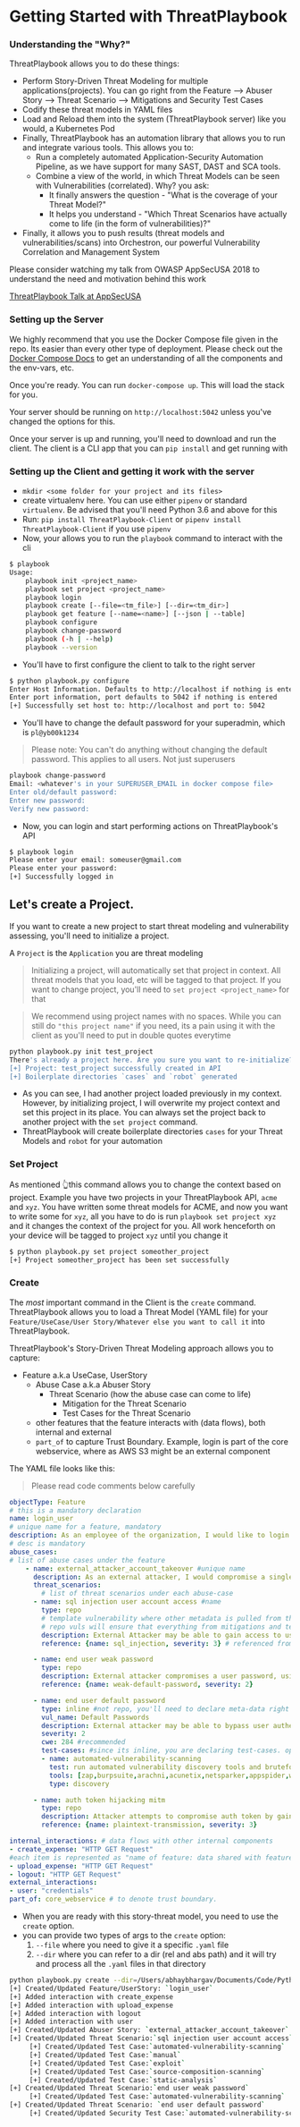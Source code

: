 # Getting Started with ThreatPlaybook

### Understanding the "Why?"
ThreatPlaybook allows you to do these things: 
* Perform Story-Driven Threat Modeling for multiple applications(projects). You can go right from the Feature --> Abuser Story --> Threat Scenario --> Mitigations and Security Test Cases
* Codify these threat models in YAML files
* Load and Reload them into the system (ThreatPlaybook server) like you would, a Kubernetes Pod
* Finally, ThreatPlaybook has an automation library that allows you to run and integrate various tools. This allows you to: 
    * Run a completely automated Application-Security Automation Pipeline, as we have support for many SAST, DAST and SCA tools. 
    * Combine a view of the world, in which Threat Models can be seen with Vulnerabilities (correlated). Why? you ask: 
        * It finally answers the question - "What is the coverage of your Threat Model?"
        * It helps you understand - "Which Threat Scenarios have actually come to life (in the form of vulnerabilities)?"
* Finally, it allows you to push results (threat models and vulnerabilities/scans) into Orchestron, our powerful Vulnerability Correlation and Management System

Please consider watching my talk from OWASP AppSecUSA 2018 to understand the need and motivation behind this work

[ThreatPlaybook Talk at AppSecUSA](https://www.youtube.com/embed/fT2-JuvK428 ':include :type=iframe')

### Setting up the Server
We highly recommend that you use the Docker Compose file given in the repo. Its easier than every other type of deployment. Please check out the [Docker Compose Docs](/API/docker-compose.md) to get an understanding of all the components and the env-vars, etc.

Once you're ready. You can run `docker-compose up`. This will load the stack for you. 

Your server should be running on `http://localhost:5042` unless you've changed the options for this. 

Once your server is up and running, you'll need to download and run the client. The client is a CLI app that you can `pip install` and get running with

### Setting up the Client and getting it work with the server
* `mkdir <some folder for your project and its files>`
* create virtualenv here. You can use either `pipenv` or standard `virtualenv`. Be advised that you'll need Python 3.6 and above for this
* Run: `pip install ThreatPlaybook-Client` or `pipenv install ThreatPlaybook-Client` if you use `pipenv`
* Now, your allows you to run the `playbook` command to interact with the cli

```bash
$ playbook
Usage:
    playbook init <project_name>
    playbook set project <project_name>
    playbook login
    playbook create [--file=<tm_file>] [--dir=<tm_dir>]
    playbook get feature [--name=<name>] [--json | --table]
    playbook configure
    playbook change-password
    playbook (-h | --help)
    playbook --version
```

* You'll have to first configure the client to talk to the right server

```bash
$ python playbook.py configure
Enter Host Information. Defaults to http://localhost if nothing is entered. eg: http://threat-playbook
Enter port information, port defaults to 5042 if nothing is entered
[+] Successfully set host to: http://localhost and port to: 5042
```

* You'll have to change the default password for your superadmin, which is `pl@yb00k1234`

> Please note: You can't do anything without changing the default password. This applies to all users. Not just superusers

```bash
playbook change-password
Email: <whatever's in your SUPERUSER_EMAIL in docker compose file>
Enter old/default password:
Enter new password:
Verify new password:
```

* Now, you can login and start performing actions on ThreatPlaybook's API

```bash
$ playbook login
Please enter your email: someuser@gmail.com
Please enter your password:
[+] Successfully logged in
```

## Let's create a Project. 
If you want to create a new project to start threat modeling and vulnerability assessing, you'll need to initialize a project. 

A `Project` is the `Application` you are threat modeling

> Initializing a project, will automatically set that project in context. All threat models that you load, etc will be tagged to that project. If you want to change project, you'll need to `set project <project_name>` for that

> We recommend using project names with no spaces. While you can still do `"this project name"` if you need, its a pain using it with the client as you'll need to put in double quotes everytime

```bash
python playbook.py init test_project
There's already a project here. Are you sure you want to re-initialize? It will overwrite existing project info Y
[+] Project: test_project successfully created in API
[+] Boilerplate directories `cases` and `robot` generated
```

* As you can see, I had another project loaded previously in my context. However, by initializing project, I will overwrite my project context and set this project in its place. You can always set the project back to another project with the `set project` command. 
* ThreatPlaybook will create boilerplate directories `cases` for your Threat Models and `robot` for your automation

### Set Project
As mentioned 👆this command allows you to change the context based on project. 
Example you have two projects in your ThreatPlaybook API, `acme` and `xyz`. You have written some threat models for ACME, and now you want to write some for `xyz`, all you have to do is run `playbook set project xyz` and it changes the context of the project for you. All work henceforth on your device will be tagged to project `xyz` until you change it

```bash
$ python playbook.py set project someother_project
[+] Project someother_project has been set successfully
```

### Create
The *most* important command in the Client is the `create` command. ThreatPlaybook allows you to load a Threat Model (YAML file) for your `Feature/UseCase/User Story/Whatever else you want to call it` into ThreatPlaybook. 

ThreatPlaybook's Story-Driven Threat Modeling approach allows you to capture: 
* Feature a.k.a UseCase, UserStory
    * Abuse Case a.k.a Abuser Story
        * Threat Scenario (how the abuse case can come to life)
            * Mitigation for the Threat Scenario
            * Test Cases for the Threat Scenario
    * other features that the feature interacts with (data flows), both internal and external
    * `part_of` to capture Trust Boundary. Example, login is part of the core webservice, where as AWS S3 might be an external component


The YAML file looks like this: 
> Please read code comments below carefully

```yaml
objectType: Feature
# this is a mandatory declaration
name: login_user
# unique name for a feature, mandatory
description: As an employee of the organization, I would like to login to the Expense Management application to submit and upload expense information
# desc is mandatory
abuse_cases:
# list of abuse cases under the feature
    - name: external_attacker_account_takeover #unique name
      description: As an external attacker, I would compromise a single/multiple user accounts to gain access to sensitive corporate information, like expenses #mandatory
      threat_scenarios:
        # list of threat scenarios under each abuse-case
      - name: sql injection user account access #name
        type: repo 
        # template vulnerability where other metadata is pulled from the repository
        # repo vuls will ensure that everything from mitigations and test-cases is pulled into your threat model, directly from the repo instead of you having to create that again
        description: External Attacker may be able to gain access to user accounts by successfully performing SQL Injection Attacks against some of the unauthenticated pages in the application
        reference: {name: sql_injection, severity: 3} # referenced from repo by name

      - name: end user weak password
        type: repo
        description: External attacker compromises a user password, using a weak password
        reference: {name: weak-default-password, severity: 2}

      - name: end user default password
        type: inline #not repo, you'll need to declare meta-data right here
        vul_name: Default Passwords
        description: External attacker may be able to bypass user authentication by compromising default passwords of users
        severity: 2
        cwe: 284 #recommended
        test-cases: #since its inline, you are declaring test-cases. optional, but recommended
        - name: automated-vulnerability-scanning
          test: run automated vulnerability discovery tools and bruteforce against the application
          tools: [zap,burpsuite,arachni,acunetix,netsparker,appspider,w3af]
          type: discovery

      - name: auth token hijacking mitm
        type: repo
        description: Attacker attempts to compromise auth token by gaining access to the end user's auth token by performing Man in the Middle Attacks
        reference: {name: plaintext-transmission, severity: 3}

internal_interactions: # data flows with other internal components
- create_expense: "HTTP GET Request"
#each item is represented as "name of feature: data shared with feature"
- upload_expense: "HTTP GET Request"
- logout: "HTTP GET Request"
external_interactions:
- user: "credentials"
part_of: core_webservice # to denote trust boundary. 

```

* When you are ready with this story-threat model, you need to use the `create` option. 
* you can provide two types of args to the `create` option: 
    1. `--file` where you need to give it a specific `.yaml` file
    2. `--dir` where you can refer to a dir (rel and abs path) and it will try and process all the `.yaml` files in that directory

```bash
python playbook.py create --dir=/Users/abhaybhargav/Documents/Code/Python/ThreatPlaybook/v3/cli/cases/
[+] Created/Updated Feature/UserStory: `login_user`
[+] Added interaction with create_expense
[+] Added interaction with upload_expense
[+] Added interaction with logout
[+] Added interaction with user
[+] Created/Updated Abuser Story: `external_attacker_account_takeover`
[+] Created/Updated Threat Scenario:`sql injection user account access`
	 [+] Created/Updated Test Case:`automated-vulnerability-scanning`
	 [+] Created/Updated Test Case:`manual`
	 [+] Created/Updated Test Case:`exploit`
	 [+] Created/Updated Test Case:`source-composition-scanning`
	 [+] Created/Updated Test Case:`static-analysis`
[+] Created/Updated Threat Scenario:`end user weak password`
	 [+] Created/Updated Test Case:`automated-vulnerability-scanning`
[+] Created/Updated Threat Scenario: `end user default password`
	 [+] Created/Updated Security Test Case:`automated-vulnerability-scanning`
```